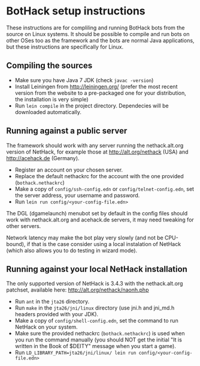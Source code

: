 # BotHack setup instructions

These instructions are for compliling and running BotHack bots from the source on Linux systems.  It should be possible to compile and run bots on other OSes too as the framework and the bots are normal Java applications, but these instructions are specifically for Linux.

## Compiling the sources

* Make sure you have Java 7 JDK (check `javac -version`)
* Install Leiningen from http://leiningen.org/ (prefer the most recent version from the website to a pre-packaged one for your distribution, the installation is very simple)
* Run `lein compile` in the project directory.  Dependecies will be downloaded automatically.

## Running against a public server

The framework should work with any server running the nethack.alt.org version of NetHack, for example those at http://alt.org/nethack (USA) and http://acehack.de (Germany).

* Register an account on your chosen server.
* Replace the default nethackrc for the account with the one provided (`bothack.nethackrc`)
* Make a copy of `config/ssh-config.edn` or `config/telnet-config.edn`, set the server address, your username and password.
* Run `lein run config/<your-config-file.edn>`

The DGL (dgamelaunch) menubot set by default in the config files should work with nethack.alt.org and acehack.de servers, it may need tweaking for other servers.

Network latency may make the bot play very slowly (and not be CPU-bound), if that is the case consider using a local instalation of NetHack (which also allows you to do testing in wizard mode).

## Running against your local NetHack installation

The only supported version of NetHack is 3.4.3 with the nethack.alt.org patchset, available here: http://alt.org/nethack/naonh.php

* Run `ant` in the `jta26` directory.
* Run `make` in the `jta26/jni/linux` directory (use jni.h and jni\_md.h headers provided with your JDK).
* Make a copy of `config/shell-config.edn`, set the command to run NetHack on your system.
* Make sure the provided nethackrc (`bothack.nethackrc`) is used when you run the command manually (you should NOT get the initial "It is written in the Book of $DEITY" message when you start a game).
* Run `LD_LIBRARY_PATH=jta26/jni/linux/ lein run config/<your-config-file.edn>`
